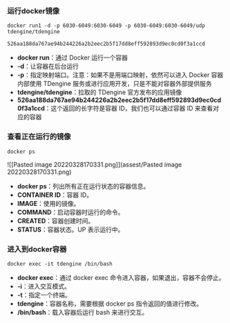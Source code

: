 ### 运行docker镜像
```
docker run1 -d -p 6030-6049:6030-6049 -p 6030-6049:6030-6049/udp tdengine/tdengine

526aa188da767ae94b244226a2b2eec2b5f17dd8eff592893d9ec0cd0f3a1ccd
```

-   **docker run**：通过 Docker 运行一个容器
-   **-d**：让容器在后台运行
-   **-p**：指定映射端口。注意：如果不是用端口映射，依然可以进入 Docker 容器内部使用 TDengine 服务或进行应用开发，只是不能对容器外部提供服务
-   **tdengine/tdengine**：拉取的 TDengine 官方发布的应用镜像
-   **526aa188da767ae94b244226a2b2eec2b5f17dd8eff592893d9ec0cd0f3a1ccd**：这个返回的长字符是容器 ID，我们也可以通过容器 ID 来查看对应的容器


### 查看正在运行的镜像

```
docker ps
```
![[Pasted image 20220328170331.png]](assest/Pasted image 20220328170331.png)

-   **docker ps**：列出所有正在运行状态的容器信息。
-   **CONTAINER ID**：容器 ID。
-   **IMAGE**：使用的镜像。
-   **COMMAND**：启动容器时运行的命令。
-   **CREATED**：容器创建时间。
-   **STATUS**：容器状态。UP 表示运行中。

### 进入到docker容器
```
docker exec -it tdengine /bin/bash
```

-   **docker exec**：通过 docker exec 命令进入容器，如果退出，容器不会停止。
-   **-i**：进入交互模式。
-   **-t**：指定一个终端。
-   **tdengine**：容器名称，需要根据 docker ps 指令返回的值进行修改。
-   **/bin/bash**：载入容器后运行 bash 来进行交互。